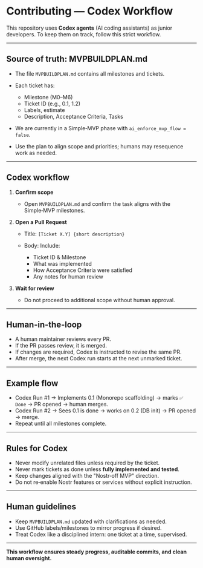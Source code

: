 # Contributing — Codex Workflow

This repository uses **Codex agents** (AI coding assistants) as junior developers. To keep them on track, follow this strict workflow.

---

## Source of truth: MVPBUILDPLAN.md

* The file `MVPBUILDPLAN.md` contains all milestones and tickets.
* Each ticket has:

  * Milestone (M0–M6)
  * Ticket ID (e.g., 0.1, 1.2)
  * Labels, estimate
  * Description, Acceptance Criteria, Tasks
* We are currently in a Simple‑MVP phase with `ai_enforce_mvp_flow = false`.
* Use the plan to align scope and priorities; humans may resequence work as needed.

---

## Codex workflow

1. **Confirm scope**

   * Open `MVPBUILDPLAN.md` and confirm the task aligns with the Simple‑MVP milestones.

2. **Open a Pull Request**

   * Title: `[Ticket X.Y] {short description}`
   * Body: Include:

     * Ticket ID & Milestone
     * What was implemented
     * How Acceptance Criteria were satisfied
     * Any notes for human review

3. **Wait for review**

   * Do not proceed to additional scope without human approval.

---

## Human-in-the-loop

* A human maintainer reviews every PR.
* If the PR passes review, it is merged.
* If changes are required, Codex is instructed to revise the same PR.
* After merge, the next Codex run starts at the next unmarked ticket.

---

## Example flow

* Codex Run #1 → Implements 0.1 (Monorepo scaffolding) → marks `✅ Done` → PR opened → human merges.
* Codex Run #2 → Sees 0.1 is done → works on 0.2 (DB init) → PR opened → merge.
* Repeat until all milestones complete.

---

## Rules for Codex

* Never modify unrelated files unless required by the ticket.
* Never mark tickets as done unless **fully implemented and tested**.
* Keep changes aligned with the "Nostr‑off MVP" direction.
* Do not re‑enable Nostr features or services without explicit instruction.

---

## Human guidelines

* Keep `MVPBUILDPLAN.md` updated with clarifications as needed.
* Use GitHub labels/milestones to mirror progress if desired.
* Treat Codex like a disciplined intern: one ticket at a time, supervised.

---

**This workflow ensures steady progress, auditable commits, and clean human oversight.**
